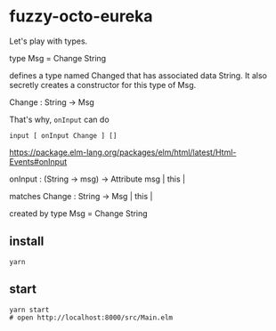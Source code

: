 # fuzzy-octo-eureka

Let's play with types.



type Msg
    = Change String

defines a type named Changed that has associated data String.  It also secretly
creates a constructor for this type of Msg.

Change : String -> Msg

That's why, `onInput` can do
```
input [ onInput Change ] []
```

https://package.elm-lang.org/packages/elm/html/latest/Html-Events#onInput

onInput : (String -> msg) -> Attribute msg
          |     this    |

matches
Change : String -> Msg
         |   this    |

created by
type Msg
    = Change String


## install
```
yarn
```


## start
```
yarn start
# open http://localhost:8000/src/Main.elm
```
